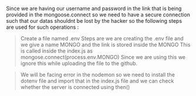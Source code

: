 Since we are having our username and password in the link that is being provided in the mongoose.connect so we need to have a secure connection such that our datas shouldnt be lost by the hacker so the following steps are used for such operations : 

> Create a file named .env
> Steps are we are creating the .env file and we give a name MONGO and the link is stored inside the MONGO 
>This is called inside the index.js as mongose.connect(process.env.MONGO)
>Since we are using this we ignore this while uploading the file to the github.

>We will be facing error in the nodemon so we need to install the dotenv file and import that in the index.js file and we can check whether the server is connected using then()